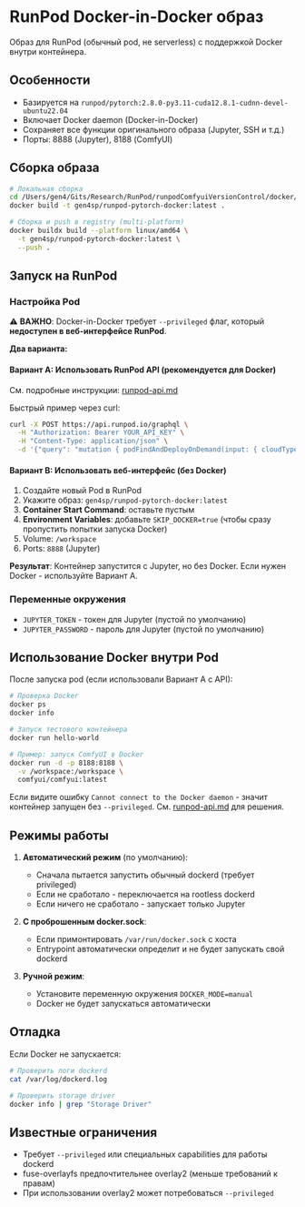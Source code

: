 # RunPod Docker-in-Docker образ

Образ для RunPod (обычный pod, не serverless) с поддержкой Docker внутри контейнера.

## Особенности

-   Базируется на `runpod/pytorch:2.8.0-py3.11-cuda12.8.1-cudnn-devel-ubuntu22.04`
-   Включает Docker daemon (Docker-in-Docker)
-   Сохраняет все функции оригинального образа (Jupyter, SSH и т.д.)
-   Порты: 8888 (Jupyter), 8188 (ComfyUI)

## Сборка образа

```bash
# Локальная сборка
cd /Users/gen4/Gits/Research/RunPod/runpodComfyuiVersionControl/docker/pod
docker build -t gen4sp/runpod-pytorch-docker:latest .

# Сборка и push в registry (multi-platform)
docker buildx build --platform linux/amd64 \
  -t gen4sp/runpod-pytorch-docker:latest \
  --push .
```

## Запуск на RunPod

### Настройка Pod

⚠️ **ВАЖНО**: Docker-in-Docker требует `--privileged` флаг, который **недоступен в веб-интерфейсе RunPod**.

**Два варианта:**

#### Вариант A: Использовать RunPod API (рекомендуется для Docker)

См. подробные инструкции: [runpod-api.md](./runpod-api.md)

Быстрый пример через curl:

```bash
curl -X POST https://api.runpod.io/graphql \
  -H "Authorization: Bearer YOUR_API_KEY" \
  -H "Content-Type: application/json" \
  -d '{"query": "mutation { podFindAndDeployOnDemand(input: { cloudType: ALL gpuTypeId: \"NVIDIA RTX A5000\" name: \"docker-pod\" imageName: \"gen4sp/runpod-pytorch-docker:latest\" dockerArgs: \"--privileged\" containerDiskInGb: 50 volumeInGb: 100 ports: \"8888/http,8188/http\" }) { id } }"}'
```

#### Вариант B: Использовать веб-интерфейс (без Docker)

1. Создайте новый Pod в RunPod
2. Укажите образ: `gen4sp/runpod-pytorch-docker:latest`
3. **Container Start Command**: оставьте пустым
4. **Environment Variables**: добавьте `SKIP_DOCKER=true` (чтобы сразу пропустить попытки запуска Docker)
5. Volume: `/workspace`
6. Ports: `8888` (Jupyter)

**Результат**: Контейнер запустится с Jupyter, но без Docker. Если нужен Docker - используйте Вариант A.

### Переменные окружения

-   `JUPYTER_TOKEN` - токен для Jupyter (пустой по умолчанию)
-   `JUPYTER_PASSWORD` - пароль для Jupyter (пустой по умолчанию)

## Использование Docker внутри Pod

После запуска pod (если использовали Вариант A с API):

```bash
# Проверка Docker
docker ps
docker info

# Запуск тестового контейнера
docker run hello-world

# Пример: запуск ComfyUI в Docker
docker run -d -p 8188:8188 \
  -v /workspace:/workspace \
  comfyui/comfyui:latest
```

Если видите ошибку `Cannot connect to the Docker daemon` - значит контейнер запущен без `--privileged`. См. [runpod-api.md](./runpod-api.md) для решения.

## Режимы работы

1. **Автоматический режим** (по умолчанию):

    - Сначала пытается запустить обычный dockerd (требует privileged)
    - Если не сработало - переключается на rootless dockerd
    - Если ничего не сработало - запускает только Jupyter

2. **С проброшенным docker.sock**:

    - Если примонтировать `/var/run/docker.sock` с хоста
    - Entrypoint автоматически определит и не будет запускать свой dockerd

3. **Ручной режим**:
    - Установите переменную окружения `DOCKER_MODE=manual`
    - Docker не будет запускаться автоматически

## Отладка

Если Docker не запускается:

```bash
# Проверить логи dockerd
cat /var/log/dockerd.log

# Проверить storage driver
docker info | grep "Storage Driver"
```

## Известные ограничения

-   Требует `--privileged` или специальных capabilities для работы dockerd
-   fuse-overlayfs предпочтительнее overlay2 (меньше требований к правам)
-   При использовании overlay2 может потребоваться `--privileged`
